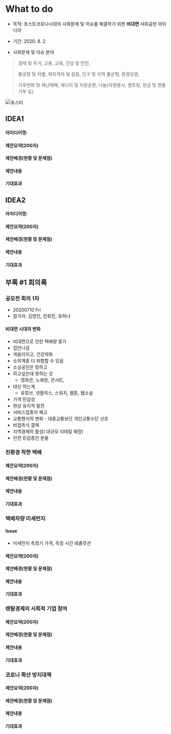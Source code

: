 # What to do
- 목적: 포스트코로나시대의 사회문제 및 이슈를 해결하기 위한 **비대면** 사회공헌 아이디어
- 기간: 2020. 8. 2

- 사회문제 및 이슈 분야
> 경제 및 주거,    고용,   교육, 건강 및 안전, 
> 
> 불공정 및 차별,   복지격차 및 갈등, 인구 및 지역 불균형, 환경오염, 
> 
> 기후변화 및 재난재해, 에너지 및 자원순환, 나눔(자원봉사, 멘토링, 현금 및 현물 기부 등)

![포스터](https://ifh.cc/g/cdBwoO.jpg)

## IDEA1

#### 아이디어명: 


#### 제안요약(200자)


#### 제안배경(현황 및 문제점)


#### 제안내용


#### 기대효과




## IDEA2

#### 아이디어명: 


#### 제안요약(200자)


#### 제안배경(현황 및 문제점)


#### 제안내용


#### 기대효과




## 부록 #1 회의록

### 공모전 회의 1차
- 20200710 Fri
- 참가자: 김영진, 진휘진, 유하나


#### 비대면 시대의 변화
- 비대면으로 인한 택배량 증가
- 집안나감
- 게을러지고, 건강악화
- 소외계층 더 위험할 수 있음
- 소상공인은 망하고
- 하고싶은데 못하는 것
  - 영화관, 노래방, 콘서트, 
- 대신 하는게 
  - 유튜브, 넷플릭스, 스위치, 웹툰, 웹소설
- 가격 민감성
- 현상 유지적 발전
- 서비스업종의 해고
- 교통형식의 변화 - 대중교통보단 개인교통수단 선호
- 비접촉식 결제
- 지역경제의 활성( 대규모 리테일 매장)
- 안전 민감증인 분들 


### 친환경 착한 택배

#### 제안요약(200자)

#### 제안배경(현황 및 문제점)

#### 제안내용

#### 기대효과


### 택배차량 미세먼지

#### Issue
- 미세먼지 측정기 가격, 측정 시간 레졸루션

#### 제안요약(200자)

#### 제안배경(현황 및 문제점)

#### 제안내용

#### 기대효과


### 렌탈경제의 사회적 기업 참여

#### 제안요약(200자)

#### 제안배경(현황 및 문제점)

#### 제안내용

#### 기대효과



### 코로나 확산 방지대책

#### 제안요약(200자)

#### 제안배경(현황 및 문제점)

#### 제안내용

#### 기대효과


